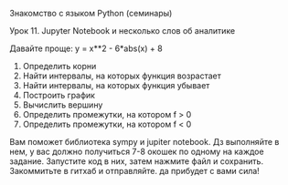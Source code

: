 Знакомство с языком Python (семинары)

Урок 11. Jupyter Notebook и несколько слов об аналитике

Давайте проще: y = x**2 - 6*abs(x) + 8
1. Определить корни
2. Найти интервалы, на которых функция возрастает
3. Найти интервалы, на которых функция убывает
4. Построить график
5. Вычислить вершину
6. Определить промежутки, на котором f > 0
7. Определить промежутки, на котором f < 0

Вам поможет библиотека sympy и jupiter notebook.
Дз выполняйте в нем, у вас должно получиться 7-8 окошек по одному на каждое задание. Запустите код в них, затем нажмите файл и сохранить. Закоммитьте в гитхаб и отправляйте.
да прибудет с вами сила!
